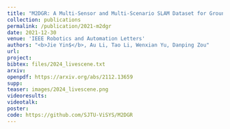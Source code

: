 ```yaml
---
title: "M2DGR: A Multi-Sensor and Multi-Scenario SLAM Dataset for Ground Robots"
collection: publications
permalink: /publication/2021-m2dgr
date: 2021-12-30
venue: 'IEEE Robotics and Automation Letters'
authors: "<b>Jie Yin$</b>, Au Li, Tao Li, Wenxian Yu, Danping Zou"
url: 
project: 
bibtex: files/2024_livescene.txt
arxiv: 
openpdf: https://arxiv.org/abs/2112.13659
supp: 
teaser: images/2024_livescene.png
videoresults: 
videotalk: 
poster: 
code: https://github.com/SJTU-ViSYS/M2DGR
---
```

